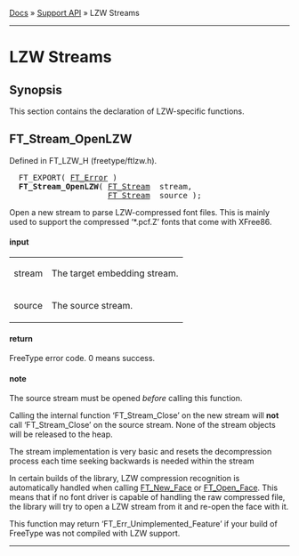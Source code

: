 [Docs](ft2-index.md) &raquo; [Support API](ft2-toc.md#support-api) &raquo; LZW Streams

-------------------------------


# LZW Streams

## Synopsis

This section contains the declaration of LZW-specific functions.

## FT_Stream_OpenLZW

Defined in FT_LZW_H (freetype/ftlzw.h).

<div class = "codehilite">
<pre>
  FT_EXPORT( <a href="../ft2-basic_types/#ft_error">FT_Error</a> )
  <b>FT_Stream_OpenLZW</b>( <a href="../ft2-system_interface/#ft_stream">FT_Stream</a>  stream,
                     <a href="../ft2-system_interface/#ft_stream">FT_Stream</a>  source );
</pre>
</div>


Open a new stream to parse LZW-compressed font files. This is mainly used to support the compressed &lsquo;*.pcf.Z&rsquo; fonts that come with XFree86.

<h4>input</h4>
<table class="fields">
<tr><td class="val" id="stream">stream</td><td class="desc">
<p>The target embedding stream.</p>
</td></tr>
<tr><td class="val" id="source">source</td><td class="desc">
<p>The source stream.</p>
</td></tr>
</table>

<h4>return</h4>

FreeType error code. 0&nbsp;means success.

<h4>note</h4>

The source stream must be opened _before_ calling this function.

Calling the internal function &lsquo;FT_Stream_Close&rsquo; on the new stream will **not** call &lsquo;FT_Stream_Close&rsquo; on the source stream. None of the stream objects will be released to the heap.

The stream implementation is very basic and resets the decompression process each time seeking backwards is needed within the stream

In certain builds of the library, LZW compression recognition is automatically handled when calling <a href="../ft2-base_interface/#ft_new_face">FT_New_Face</a> or <a href="../ft2-base_interface/#ft_open_face">FT_Open_Face</a>. This means that if no font driver is capable of handling the raw compressed file, the library will try to open a LZW stream from it and re-open the face with it.

This function may return &lsquo;FT_Err_Unimplemented_Feature&rsquo; if your build of FreeType was not compiled with LZW support.

<hr />

